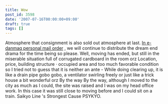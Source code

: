```yaml
---
title: Wow
post_id: 3598
date: '2007-07-16T00:00:00+09:00'
draft: true
tags: []
---
```


Atmosphere that consignment is also sold out atmosphere at last. [In e-danmaq personal mail order](http://e.danmaq.com/) , we will continue to distribute the dream end drama for the time being so please. Well, moving has ended, but still in the miserable situation full of corrugated cardboard in the room orz Location, price, building structure · occupied area and too much favorable condition so I tried not to guess that it is neither an ante - While doing clearing up, it is like a drain pipe gobo gobo, a ventilator swirling freely or just like a trick house a bit wonderful orz By the way By the way, although I moved to the city as much as I could, the site was raised and I was on my head office work. In this case it was still close to moving before and I could sit on a train. Saikyo Line 's Strongest Cause PSYKYO.
